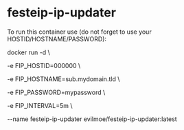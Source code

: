 # festeip-ip-updater

To run this container use (do not forget to use your HOSTID/HOSTNAME/PASSWORD):

docker run -d \\

-e FIP_HOSTID=000000 \\

-e FIP_HOSTNAME=sub.mydomain.tld \\

-e FIP_PASSWORD=mypassword \\

-e FIP_INTERVAL=5m \\

--name festeip-ip-updater  evilmoe/festeip-ip-updater:latest
